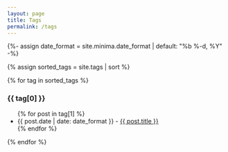 ```yaml
---
layout: page
title: Tags
permalink: /tags
---
```

{%- assign date_format = site.minima.date_format | default: "%b %-d, %Y" -%}

{% assign sorted_tags = site.tags | sort %}

{% for tag in sorted_tags %}
  <h3><a name="{{ tag[0] }}">{{ tag[0] }}</a> </h3>
  <ul>
    {% for post in tag[1] %}
      <li>
        {{ post.date | date: date_format }} - 
        <a href="{{site.baseurl}}{{ post.url }}">{{ post.title }}</a>        
      </li>
    {% endfor %}
  </ul>
{% endfor %}